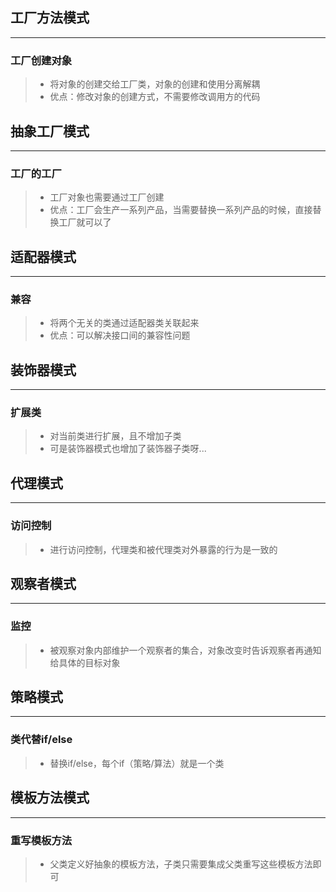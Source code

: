 ## 工厂方法模式
---
### 工厂创建对象
> - 将对象的创建交给工厂类，对象的创建和使用分离解耦
> - 优点：修改对象的创建方式，不需要修改调用方的代码

## 抽象工厂模式
---
### 工厂的工厂
> - 工厂对象也需要通过工厂创建
> - 优点：工厂会生产一系列产品，当需要替换一系列产品的时候，直接替换工厂就可以了

## 适配器模式
---
### 兼容
> - 将两个无关的类通过适配器类关联起来
> - 优点：可以解决接口间的兼容性问题

## 装饰器模式
---
### 扩展类
> - 对当前类进行扩展，且不增加子类
> - 可是装饰器模式也增加了装饰器子类呀...

## 代理模式
---
### 访问控制
> - 进行访问控制，代理类和被代理类对外暴露的行为是一致的

## 观察者模式
---
### 监控
> - 被观察对象内部维护一个观察者的集合，对象改变时告诉观察者再通知给具体的目标对象

## 策略模式
---
### 类代替if/else
> - 替换if/else，每个if（策略/算法）就是一个类

## 模板方法模式
---
### 重写模板方法
> - 父类定义好抽象的模板方法，子类只需要集成父类重写这些模板方法即可